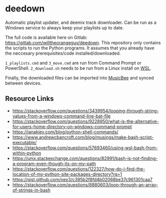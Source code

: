 # deedown
Automatic playlist updater, and deemix track downloader. Can be run as a Windows service to always keep your playlists up to date.

The full code is available here on Gitlab: https://gitlab.com/willtheorangeguy/deedown. 
This repository only contains the scripts to run the Python programs. It assumes that you already have the neccesary prerequisites/code installed/downloaded. 

`1_playlists.cmd` and `3_move.cmd` are run from Command Prompt or PowerShell.
`2_download.sh` needs to be run from a Linux install on [WSL](https://docs.microsoft.com/en-us/windows/wsl/install-win10). 

Finally, the downloaded files can be imported into [MusicBee](https://www.getmusicbee.com/) and synced between devices. 

## Resource Links
- https://stackoverflow.com/questions/3439954/looping-through-string-values-from-a-windows-command-line-bat-file
- https://stackoverflow.com/questions/9228950/what-is-the-alternative-for-users-home-directory-on-windows-command-prompt
- https://janakiev.com/blog/python-shell-commands/
- https://www.andrewcbancroft.com/blog/musings/make-bash-script-executable/
- https://stackoverflow.com/questions/57693460/using-wsl-bash-from-within-python
- https://unix.stackexchange.com/questions/82991/bash-is-not-finding-a-program-even-though-its-on-my-path
- https://stackoverflow.com/questions/122327/how-do-i-find-the-location-of-my-python-site-packages-directory?rq=1
- https://gist.github.com/nex3/c395b2f8fd4b02068be37c961301caa7
- https://stackoverflow.com/questions/8880603/loop-through-an-array-of-strings-in-bash
